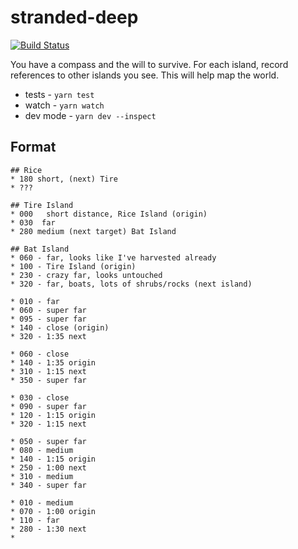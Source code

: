 # stranded-deep

[![Build Status](https://app.travis-ci.com/reergymerej/stranded-deep.svg?branch=master)](https://app.travis-ci.com/reergymerej/stranded-deep)

You have a compass and the will to survive.  For each island, record references
to other islands you see.  This will help map the world.

* tests - `yarn test`
* watch - `yarn watch`
* dev mode - `yarn dev --inspect`

## Format

    ## Rice
    * 180 short, (next) Tire
    * ???

    ## Tire Island
    * 000   short distance, Rice Island (origin)
    * 030  far
    * 280 medium (next target) Bat Island

    ## Bat Island
    * 060 - far, looks like I've harvested already
    * 100 - Tire Island (origin)
    * 230 - crazy far, looks untouched
    * 320 - far, boats, lots of shrubs/rocks (next island)

    * 010 - far
    * 060 - super far
    * 095 - super far
    * 140 - close (origin)
    * 320 - 1:35 next

    * 060 - close
    * 140 - 1:35 origin
    * 310 - 1:15 next
    * 350 - super far

    * 030 - close
    * 090 - super far
    * 120 - 1:15 origin
    * 320 - 1:15 next

    * 050 - super far
    * 080 - medium
    * 140 - 1:15 origin
    * 250 - 1:00 next
    * 310 - medium
    * 340 - super far

    * 010 - medium
    * 070 - 1:00 origin
    * 110 - far
    * 280 - 1:30 next
    *
